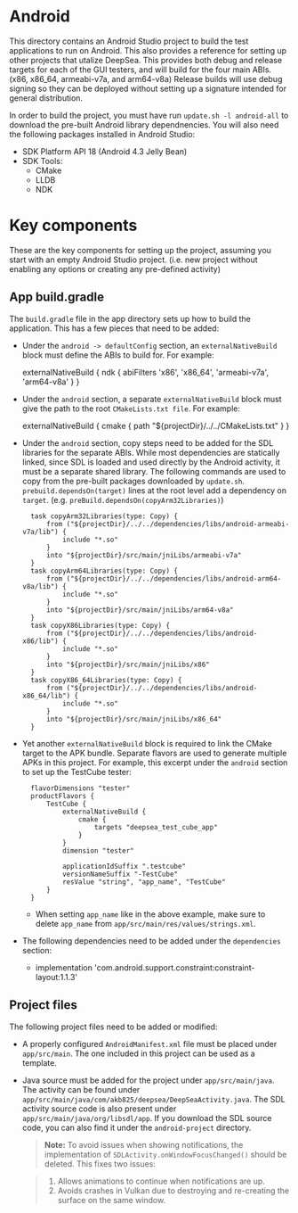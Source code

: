 # Android

This directory contains an Android Studio project to build the test applications to run on Android. This also provides a reference for setting up other projects that utalize DeepSea. This provides both debug and release targets for each of the GUI testers, and will build for the four main ABIs. (x86, x86_64, armeabi-v7a, and arm64-v8a) Release builds will use debug signing so they can be deployed without setting up a signature intended for general distribution.

In order to build the project, you must have run `update.sh -l android-all` to download the pre-built Android library dependnencies. You will also need the following packages installed in Android Studio:

* SDK Platform API 18 (Android 4.3 Jelly Bean)
* SDK Tools:
	* CMake
	* LLDB
	* NDK

# Key components

These are the key components for setting up the project, assuming you start with an empty Android Studio project. (i.e. new project without enabling any options or creating any pre-defined activity)

## App build.gradle

The `build.gradle` file in the app directory sets up how to build the application. This has a few pieces that need to be added:

* Under the `android -> defaultConfig` section, an `externalNativeBuild` block must define the ABIs to build for. For example:

	externalNativeBuild {
		ndk {
			abiFilters 'x86', 'x86_64', 'armeabi-v7a', 'arm64-v8a'
		}
	}

* Under the `android` section, a separate `externalNativeBuild` block must give the path to the root `CMakeLists.txt file`. For example:

	externalNativeBuild {
		cmake {
			path "${projectDir}/../../CMakeLists.txt"
		}
	}

* Under the `android` section, copy steps need to be added for the SDL libraries for the separate ABIs. While most dependencies are statically linked, since SDL is loaded and used directly by the Android activity, it must be a separate shared library. The following commands are used to copy from the pre-built packages downloaded by `update.sh`. `prebuild.dependsOn(target)` lines at the root level add a dependency on `target`. (e.g. `preBuild.dependsOn(copyArm32Libraries)`)

		task copyArm32Libraries(type: Copy) {
			from ("${projectDir}/../../dependencies/libs/android-armeabi-v7a/lib") {
				include "*.so"
			}
			into "${projectDir}/src/main/jniLibs/armeabi-v7a"
		}
		task copyArm64Libraries(type: Copy) {
			from ("${projectDir}/../../dependencies/libs/android-arm64-v8a/lib") {
				include "*.so"
			}
			into "${projectDir}/src/main/jniLibs/arm64-v8a"
		}
		task copyX86Libraries(type: Copy) {
			from ("${projectDir}/../../dependencies/libs/android-x86/lib") {
				include "*.so"
			}
			into "${projectDir}/src/main/jniLibs/x86"
		}
		task copyX86_64Libraries(type: Copy) {
			from ("${projectDir}/../../dependencies/libs/android-x86_64/lib") {
				include "*.so"
			}
			into "${projectDir}/src/main/jniLibs/x86_64"
		}

* Yet another `externalNativeBuild` block is required to link the CMake target to the APK bundle. Separate flavors are used to generate multiple APKs in this project. For example, this excerpt under the `android` section to set up the TestCube tester:

		flavorDimensions "tester"
		productFlavors {
			TestCube {
				externalNativeBuild {
					cmake {
						targets "deepsea_test_cube_app"
					}
				}
				dimension "tester"

				applicationIdSuffix ".testcube"
				versionNameSuffix "-TestCube"
				resValue "string", "app_name", "TestCube"
			}
		}

	* When setting `app_name` like in the above example, make sure to delete `app_name` from `app/src/main/res/values/strings.xml`.
* The following dependencies need to be added under the `dependencies` section:
	* implementation 'com.android.support.constraint:constraint-layout:1.1.3'
	
## Project files

The following project files need to be added or modified:
	
* A properly configured `AndroidManifest.xml` file must be placed under `app/src/main`. The one included in this project can be used as a template.
* Java source must be added for the project under `app/src/main/java`. The activity can be found under `app/src/main/java/com/akb825/deepsea/DeepSeaActivity.java`. The SDL activity source code is also present under `app/src/main/java/org/libsdl/app`. If you download the SDL source code, you can also find it under the `android-project` directory.

	> **Note:** To avoid issues when showing notifications, the implementation of `SDLActivity.onWindowFocusChanged()` should be deleted. This fixes two issues:

	> 1. Allows animations to continue when notifications are up.
	> 2. Avoids crashes in Vulkan due to destroying and re-creating the surface on the same window.
